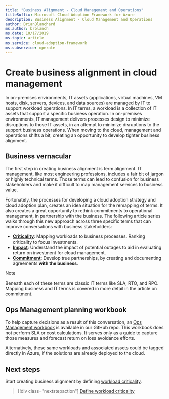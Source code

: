 ```yaml
---
title: "Business Alignment - Cloud Management and Operations"
titleSuffix: Microsoft Cloud Adoption Framework for Azure
description: Business Alignment - Cloud Management and Operations
author: BrianBlanchard
ms.author: brblanch
ms.date: 10/17/2019
ms.topic: article
ms.service: cloud-adoption-framework
ms.subservice: operate
---
```


# Create business alignment in cloud management

In on-premises environments, IT assets (applications, virtual machines, VM hosts, disk, servers, devices, and data sources) are managed by IT to support workload operations. In IT terms, a workload is a collection of IT assets that support a specific business operation. In on-premises environments, IT management delivers processes design to minimize disruptions to those IT assets, in an attempt to minimize disruptions to the support business operations. When moving to the cloud, management and operations shifts a bit, creating an opportunity to develop tighter business alignment.

## Business vernacular

The first step in creating business alignment is term alignment. IT management, like most engineering professions, includes a fair bit of jargon or highly technical terms. Those terms can lead to confusion for business stakeholders and make it difficult to map management services to business value.

Fortunately, the processes for developing a cloud adoption strategy and cloud adoption plan, creates an idea situation for the remapping of terms. It also creates a great opportunity to rethink commitments to operational management, in partnership with the business. The following article series walks through this new approach across three specific terms that can improve conversations with business stakeholders:

- **[Criticality](./criticality.md)**: Mapping workloads to business processes. Ranking criticality to focus investments.
- **[Impact](./impact.md)**: Understand the impact of potential outages to aid in evaluating return on investment for cloud management.
- **[Commitment](./commitment.md)**: Develop true partnerships, by creating and documenting agreements **with the business**.

> [!NOTE]
> Beneath each of these terms are classic IT terms like SLA, RTO, and RPO. Mapping business and IT terms is covered in more detail in the article on commitment.

## Ops Management planning workbook

To help capture decisions as a result of this conversation, an [Ops Management workbook](https://raw.githubusercontent.com/microsoft/CloudAdoptionFramework/master/manage/opsmanagementworkbook.xlsx) is available in our GitHub repo. This workbook does not perform SLA or cost calculations. It serves only as a guide to capture those measures and forecast return on loss avoidance efforts.

Alternatively, these same workloads and associated assets could be tagged directly in Azure, if the solutions are already deployed to the cloud.

## Next steps

Start creating business alignment by defining [workload criticality](./criticality.md).

> [!div class="nextstepaction"]
> [Define workload criticality](./criticality.md)

